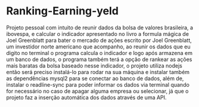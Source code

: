 # Ranking-Earning-yeld
Projeto pessoal com intuito de reunir dados da bolsa de valores brasileira, a ibovespa, e calcular o indicador apresentado no livro a formula mágica de Joel Greenblatt para bater o mercado de ações escrito por Joel Greenblatt, um investidor norte americano que acompanho, ao reunir os dados que eu digito no terminal o programa calcula o indicador e logo após armazena em um banco de dados, o programa também terá a opção de rankear as ações mais baratas da bolsa baseado nesse indicador, o projeto utiliza nodejs então será preciso instalá-lo para rodar na sua máquina e instalar também as dependências mysql2 para se conectar ao banco de dados, além de,  instalar o readline-sync para poder informar os dados via terminal quando for necessário no caso de apagar alguma empresa ou selecionar, já que o projeto faz a inserção automática dos dados através de uma API.
